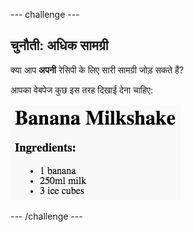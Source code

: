 \--- challenge \---

## चुनौती: अधिक सामग्री

क्या आप **अपनी** रेसिपी के लिए सारी सामग्री जोड़ सकते हैं?

आपका वेबपेज कुछ इस तरह दिखाई देना चाहिए:

![screenshot](images/recipe-more-ingredients.png)

\--- /challenge \---